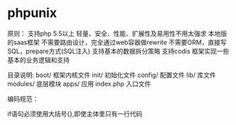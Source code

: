 # phpunix
原则：
支持php 5.5以上
轻量、安全、性能、扩展性及易用性不用太强求
本地版的saas框架
不需要路由设计，完全通过web容器做rewrite
不需要ORM，直接写SQL，prepare方式(SQL注入)
支持基本的数据拆分策略
支持codis
框架实现一些基本的业务逻辑和支持


目录说明:
	boot/ 框架内核文件
	init/ 初始化文件
	config/ 配置文件
	lib/ 库文件
	modules/ 底层模块
	apps/ 应用
	index.php 入口文件
	
	
	
编码规范：

if语句必须使用大括号{},即使主体里只有一行代码
